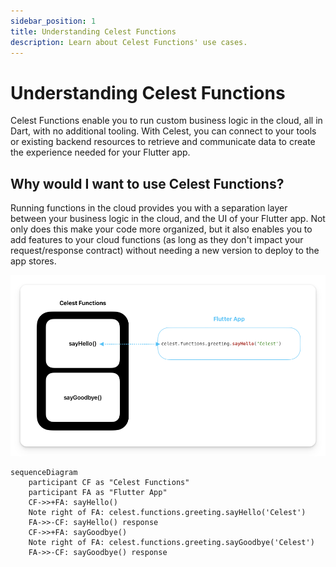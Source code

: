 ```yaml
---
sidebar_position: 1
title: Understanding Celest Functions
description: Learn about Celest Functions' use cases.
---
```


# Understanding Celest Functions

Celest Functions enable you to run custom business logic in the cloud, all in Dart, with no additional tooling. With Celest, you can connect to your tools or existing backend resources to retrieve and communicate data to create the experience needed for your Flutter app. 

## Why would I want to use Celest Functions?

Running functions in the cloud provides you with a separation layer between your business logic in the cloud, and the UI of your Flutter app. Not only does this make your code more organized, but it also enables you to add features to your cloud functions (as long as they don't impact your request/response contract) without needing a new version to deploy to the app stores.


![Functions](img/function.png)

```mermaid
sequenceDiagram
    participant CF as "Celest Functions"
    participant FA as "Flutter App"
    CF->>+FA: sayHello()
    Note right of FA: celest.functions.greeting.sayHello('Celest')
    FA->>-CF: sayHello() response
    CF->>+FA: sayGoodbye()
    Note right of FA: celest.functions.greeting.sayGoodbye('Celest')
    FA->>-CF: sayGoodbye() response
